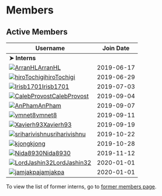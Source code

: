 # Members

## Active Members

|**Username**|**Join Date**|
|------------|-------------|
|**➤ Interns**||
|[![](https://avatars1.githubusercontent.com/u/33208073?s=25)ArranHL](http://github.com/ArranHL)[ArranHL](profiles/ArranHL.md)|2019-06-17|
|[![hiroTochigi](https://avatars1.githubusercontent.com/u/33208073?s=25)hiroTochigi](profiles/hiroTochigi.md)|2019-06-29|
|[![Irisb1701](https://avatars1.githubusercontent.com/u/33208073?s=25)Irisb1701](profiles/irisb1701.md)|2019-07-03|
|[![CalebProvost](https://avatars1.githubusercontent.com/u/33208073?s=25)CalebProvost](profiles/CalebProvost.md)|2019-09-04|
|[![AnPham](https://avatars1.githubusercontent.com/u/33208073?s=25)AnPham](profiles/phamduchongan93.md)|2019-09-07|
|[![vmnet8](https://avatars1.githubusercontent.com/u/33208073?s=25)vmnet8](profiles/vmnet8.md)|2019-09-11|
|[![Xavierh93](https://avatars1.githubusercontent.com/u/33208073?s=25)Xavierh93](profiles/Xavierh93.md)|2019-09-19|
|[![sriharivishnu](https://avatars1.githubusercontent.com/u/33208073?size=25)sriharivishnu](profiles/sriharivishnu.md)|2019-10-22|
|[![kjong](https://avatars1.githubusercontent.com/u/33208073?s=25)kjong](profiles/kjong.md)|2019-10-28|
|[![Nida8930](https://avatars1.githubusercontent.com/u/33208073?s=25)Nida8930](profiles/Nida8930.md)|2019-11-12|
|[![LordJashin32](https://avatars1.githubusercontent.com/u/33208073?s=25)LordJashin32](profiles/LordJashin32.md)|2020-01-01|
|[![jamjakpa](https://avatars1.githubusercontent.com/u/33208073?s=25)jamjakpa](profiles/jamjakpa.md)|2020-01-01|

To view the list of former interns, go to [former members page](retiredinterns.md).
